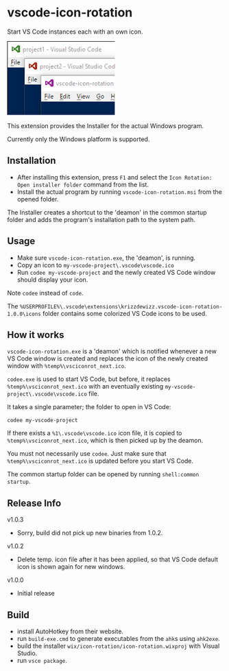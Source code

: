 # vscode-icon-rotation
Start VS Code instances each with an own icon.

![VS Code each with an own icon](doc/logo.png)

This extension provides the Installer for the actual Windows program.

Currently only the Windows platform is supported.

## Installation
- After installing this extension, press `F1` and select the `Icon Rotation: Open installer folder` command from the list.
- Install the actual program by running `vscode-icon-rotation.msi` from the opened folder.

The Installer creates a shortcut to the 'deamon' in the common startup folder and adds the program's installation path to the system path.

## Usage
* Make sure `vscode-icon-rotation.exe`, the 'deamon', is running.
* Copy an icon to `my-vscode-project\.vscode\vscode.ico`
* Run `codee my-vscode-project` and the newly created VS Code window should display your icon.

Note `codee` instead of `code`.

The `%USERPROFILE%\.vscode\extensions\krizzdewizz.vscode-icon-rotation-1.0.0\icons` folder contains some colorized VS Code icons to be used.

## How it works
`vscode-icon-rotation.exe` is a 'deamon' which is notified whenever a new VS Code window is created and replaces the icon of the newly created window with `%temp%\vsciconrot_next.ico`.

`codee.exe` is used to start VS Code, but before, it replaces `%temp%\vsciconrot_next.ico` with an eventually existing `my-vscode-project\.vscode\vscode.ico` file.

It takes a single parameter; the folder to open in VS Code:

```
codee my-vscode-project
```

If there exists a `%1\.vscode\vscode.ico` icon file, it is copied to `%temp%\vsciconrot_next.ico`, which is then picked up by the deamon.

You must not necessarily use `codee`. Just make sure that `%temp%\vsciconrot_next.ico` is updated before you start VS Code.

The common startup folder can be opened by running `shell:common startup`.

## Release Info

v1.0.3
- Sorry, build did not pick up new binaries from 1.0.2.

v1.0.2
- Delete temp. icon file after it has been applied, so that VS Code default icon is shown again for new windows.

v1.0.0
- Initial release

## Build

- install AutoHotkey from their website.
- run `build-exe.cmd` to generate executables from the `ahk`s using `ahk2exe`.
- build the installer `wix/icon-rotation/icon-rotation.wixproj` with Visual Studio.
- run `vsce package`.
